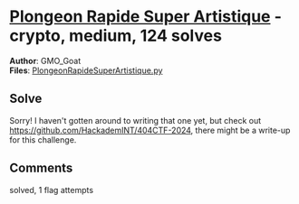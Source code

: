 [Plongeon Rapide Super Artistique](challenge_files/README.md) - crypto, medium, 124 solves
===

**Author**: GMO_Goat    
**Files**: [PlongeonRapideSuperArtistique.py](https://www.narthorn.com/ctf/404CTF-2024/challenge_files/Cryptanalyse/Plongeon%20Rapide%20Super%20Artistique/PlongeonRapideSuperArtistique.py)

## Solve

Sorry! I haven't gotten around to writing that one yet, but check out https://github.com/HackademINT/404CTF-2024, there might be a write-up for this challenge.

## Comments

solved, 1 flag attempts